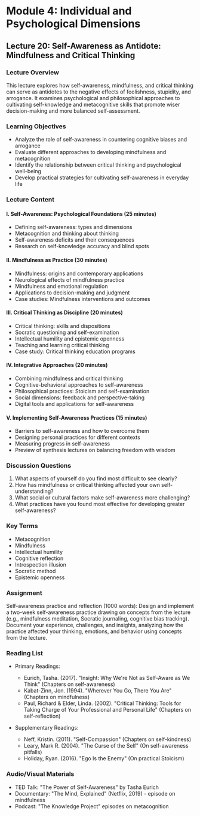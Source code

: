 # Module 4: Individual and Psychological Dimensions

## Lecture 20: Self-Awareness as Antidote: Mindfulness and Critical Thinking

### Lecture Overview
This lecture explores how self-awareness, mindfulness, and critical thinking can serve as antidotes to the negative effects of foolishness, stupidity, and arrogance. It examines psychological and philosophical approaches to cultivating self-knowledge and metacognitive skills that promote wiser decision-making and more balanced self-assessment.

### Learning Objectives
- Analyze the role of self-awareness in countering cognitive biases and arrogance
- Evaluate different approaches to developing mindfulness and metacognition
- Identify the relationship between critical thinking and psychological well-being
- Develop practical strategies for cultivating self-awareness in everyday life

### Lecture Content

#### I. Self-Awareness: Psychological Foundations (25 minutes)
- Defining self-awareness: types and dimensions
- Metacognition and thinking about thinking
- Self-awareness deficits and their consequences
- Research on self-knowledge accuracy and blind spots

#### II. Mindfulness as Practice (30 minutes)
- Mindfulness: origins and contemporary applications
- Neurological effects of mindfulness practice
- Mindfulness and emotional regulation
- Applications to decision-making and judgment
- Case studies: Mindfulness interventions and outcomes

#### III. Critical Thinking as Discipline (20 minutes)
- Critical thinking: skills and dispositions
- Socratic questioning and self-examination
- Intellectual humility and epistemic openness
- Teaching and learning critical thinking
- Case study: Critical thinking education programs

#### IV. Integrative Approaches (20 minutes)
- Combining mindfulness and critical thinking
- Cognitive-behavioral approaches to self-awareness
- Philosophical practices: Stoicism and self-examination
- Social dimensions: feedback and perspective-taking
- Digital tools and applications for self-awareness

#### V. Implementing Self-Awareness Practices (15 minutes)
- Barriers to self-awareness and how to overcome them
- Designing personal practices for different contexts
- Measuring progress in self-awareness
- Preview of synthesis lectures on balancing freedom with wisdom

### Discussion Questions
1. What aspects of yourself do you find most difficult to see clearly?
2. How has mindfulness or critical thinking affected your own self-understanding?
3. What social or cultural factors make self-awareness more challenging?
4. What practices have you found most effective for developing greater self-awareness?

### Key Terms
- Metacognition
- Mindfulness
- Intellectual humility
- Cognitive reflection
- Introspection illusion
- Socratic method
- Epistemic openness

### Assignment
Self-awareness practice and reflection (1000 words): Design and implement a two-week self-awareness practice drawing on concepts from the lecture (e.g., mindfulness meditation, Socratic journaling, cognitive bias tracking). Document your experience, challenges, and insights, analyzing how the practice affected your thinking, emotions, and behavior using concepts from the lecture.

### Reading List
- Primary Readings:
  * Eurich, Tasha. (2017). "Insight: Why We're Not as Self-Aware as We Think" (Chapters on self-awareness)
  * Kabat-Zinn, Jon. (1994). "Wherever You Go, There You Are" (Chapters on mindfulness)
  * Paul, Richard & Elder, Linda. (2002). "Critical Thinking: Tools for Taking Charge of Your Professional and Personal Life" (Chapters on self-reflection)

- Supplementary Readings:
  * Neff, Kristin. (2011). "Self-Compassion" (Chapters on self-kindness)
  * Leary, Mark R. (2004). "The Curse of the Self" (On self-awareness pitfalls)
  * Holiday, Ryan. (2016). "Ego Is the Enemy" (On practical Stoicism)

### Audio/Visual Materials
- TED Talk: "The Power of Self-Awareness" by Tasha Eurich
- Documentary: "The Mind, Explained" (Netflix, 2019) - episode on mindfulness
- Podcast: "The Knowledge Project" episodes on metacognition
